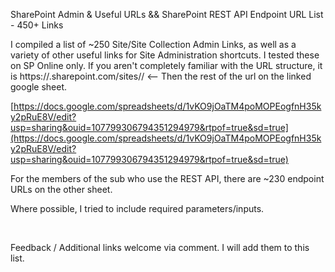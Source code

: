 SharePoint Admin & Useful URLs && SharePoint REST API Endpoint URL List - 450+ Links

I compiled a list of \~250 Site/Site Collection Admin Links, as well as a variety of other useful links for Site Administration shortcuts. I tested these on SP Online only. If you aren't completely familiar with the URL structure, it is https://<YourTenant>.sharepoint.com/sites/<YourSite>/  <-- Then the rest of the url on the linked google sheet. 

[https://docs.google.com/spreadsheets/d/1vKO9jOaTM4poMOPEogfnH35ky2pRuE8V/edit?usp=sharing&ouid=107799306794351294979&rtpof=true&sd=true](https://docs.google.com/spreadsheets/d/1vKO9jOaTM4poMOPEogfnH35ky2pRuE8V/edit?usp=sharing&ouid=107799306794351294979&rtpof=true&sd=true)  


For the members of the sub who use the REST API, there are \~230  endpoint URLs on the other sheet.   


Where possible, I tried to include required parameters/inputs. 

&#x200B;

Feedback / Additional links welcome via comment. I will add them to this list.